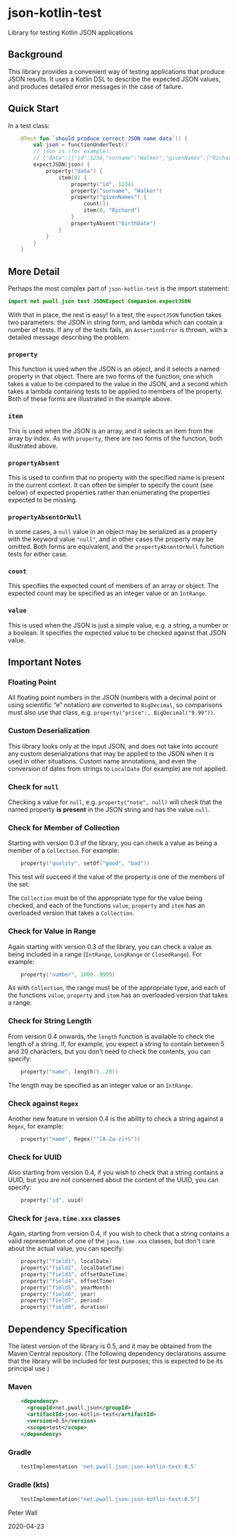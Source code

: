 # json-kotlin-test

Library for testing Kotlin JSON applications

## Background

This library provides a convenient way of testing applications that produce JSON results.
It uses a Kotlin DSL to describe the expected JSON values, and produces detailed error messages in the case of failure.

## Quick Start

In a test class:
```kotlin
    @Test fun `should produce correct JSON name data`() {
        val json = functionUnderTest()
        // json is (for example):
        // {"data":[{"id":1234,"surname":"Walker","givenNames":["Richard"]}]}
        expectJSON(json) {
            property("data") {
                item(0) {
                    property("id", 1234)
                    property("surname", "Walker")
                    property("givenNames") {
                        count(1)
                        item(0, "Richard")
                    }
                    propertyAbsent("birthDate")
                }
            }
        }
    }
```

## More Detail

Perhaps the most complex part of `json-kotlin-test` is the import statement:
```kotlin
import net.pwall.json.test.JSONExpect.Companion.expectJSON
```

With that in place, the rest is easy!
In a test, the `expectJSON` function takes two parameters: the JSON in string form, and lambda which can contain a
number of tests.
If any of the tests fails, an `AssertionError` is thrown, with a detailed message describing the problem.

### `property`

This function is used when the JSON is an object, and it selects a named property in that object.
There are two forms of the function; one which takes a value to be compared to the value in the JSON, and a second which
takes a lambda containing tests to be applied to members of the property.
Both of these forms are illustrated in the example above.

### `item`

This is used when the JSON is an array, and it selects an item from the array by index.
As with `property`, there are two forms of the function, both illustrated above.

### `propertyAbsent`

This is used to confirm that no property with the specified name is present in the current context.
It can often be simpler to specify the count (see below) of expected properties rather than enumerating the properties
expected to be missing.

### `propertyAbsentOrNull`

In some cases, a `null` value in an object may be serialized as a property with the keyword value `"null"`, and in other
cases the property may be omitted.
Both forms are equivalent, and the `propertyAbsentOrNull` function tests for either case.

### `count`

This specifies the expected count of members of an array or object.
The expected count may be specified as an integer value or an `IntRange`.

### `value`

This is used when the JSON is just a simple value, e.g. a string, a number or a boolean.
It specifies the expected value to be checked against that JSON value.

## Important Notes

### Floating Point

All floating point numbers in the JSON (numbers with a decimal point or using scientific &ldquo;e&rdquo; notation) are
converted to `BigDecimal`, so comparisons must also use that class, e.g. `property("price":, BigDecimal("9.99"))`.

### Custom Deserialization

This library looks only at the input JSON, and does not take into account any custom deserializations that may be
applied to the JSON when it is used in other situations.
Custom name annotations, and even the conversion of dates from strings to `LocalDate` (for example) are not applied.

### Check for `null`

Checking a value for `null`, e.g. `property("note", null)` will check that the named property **is present** in the JSON
string and has the value `null`.

### Check for Member of Collection

Starting with version 0.3 of the library, you can check a value as being a member of a `Collection`.
For example:
```kotlin
    property("quality", setOf("good", "bad"))
```
This test will succeed if the value of the property is one of the members of the set.

The `Collection` must be of the appropriate type for the value being checked, and each of the functions `value`,
`property` and `item` has an overloaded version that takes a `Collection`.

### Check for Value in Range

Again starting with version 0.3 of the library, you can check a value as being included in a range (`IntRange`,
`LongRange` or `ClosedRange`).
For example:
```kotlin
    property("number", 1000..9999)
```

As with `Collection`, the range must be of the appropriate type, and each of the functions `value`, `property` and
`item` has an overloaded version that takes a range.

### Check for String Length

From version 0.4 onwards, the `length` function is available to check the length of a string.
If, for example, you expect a string to contain between 5 and 20 characters, but you don't need to check the contents,
you can specify:
```kotlin
    property("name", length(5..20))
```
The length may be specified as an integer value or an `IntRange`.

### Check against `Regex`

Another new feature in version 0.4 is the ability to check a string against a `Regex`, for example:
```kotlin
    property("name", Regex("^[A-Za-z]+$"))
```

### Check for UUID

Also starting from version 0.4, if you wish to check that a string contains a UUID, but you are not concerned about the
content of the UUID, you can specify:
```kotlin
    property("id", uuid)
```

### Check for `java.time.xxx` classes

Again, starting from version 0.4, if you wish to check that a string contains a valid representation of one of the
`java.time.xxx` classes, but don't care about the actual value, you can specify:
```kotlin
    property("field1", localDate)
    property("field2", localDateTime)
    property("field3", offsetDateTime)
    property("field4", offsetTime)
    property("field5", yearMonth)
    property("field6", year)
    property("field7", period)
    property("field8", duration)
```

## Dependency Specification

The latest version of the library is 0.5, and it may be obtained from the Maven Central repository.
(The following dependency declarations assume that the library will be included for test purposes; this is
expected to be its principal use.)

### Maven
```xml
    <dependency>
      <groupId>net.pwall.json</groupId>
      <artifactId>json-kotlin-test</artifactId>
      <version>0.5</version>
      <scope>test</scope>
    </dependency>
```
### Gradle
```groovy
    testImplementation 'net.pwall.json:json-kotlin-test:0.5'
```
### Gradle (kts)
```kotlin
    testImplementation("net.pwall.json:json-kotlin-test:0.5")
```

Peter Wall

2020-04-23
